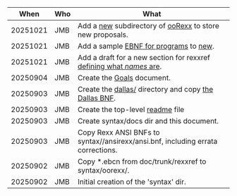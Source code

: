 | When     | Who | What
| -------- | --- | ----
| 20251021 | JMB | Add a [new](../oorexx/new/) subdirectory of [ooRexx](../oorexx) to store new proposals.
| 20251021 | JMB | Add a sample [EBNF for programs](../oorexx/program.ebnf) to [new](../oorexx/new/).
| 20251021 | JMB | Add a draft for a new section for rexxref [defining what *names* are](../oorexx/names.md).
| 20250904 | JMB | Create the [Goals](goals.md) document.
| 20250903 | JMB | Create the [dallas/](../dallas/) directory and copy [the Dallas BNF](../dallas/dallas.bnf).
| 20250903 | JMB | Create the top-level [readme](../readme.md) file
| 20250903 | JMB | Create syntax/docs dir and this document.
| 20250903 | JMB | Copy Rexx ANSI BNFs to syntax//ansirexx/ansi.bnf, including errata corrections.
| 20250902 | JMB | Copy *.ebcn from doc/trunk/rexxref to syntax/oorexx/.
| 20250902 | JMB | Initial creation of the 'syntax' dir.
